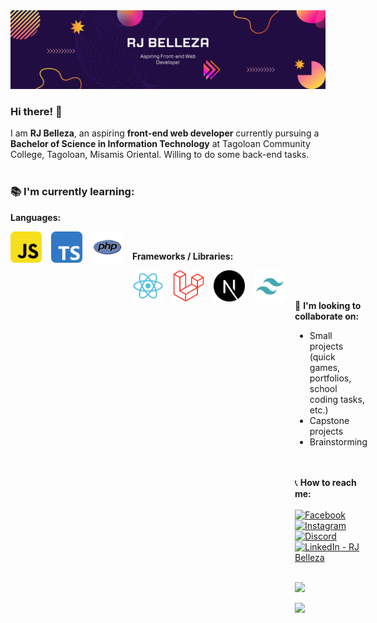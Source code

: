 
<img src="github-banner.png">

### Hi there! 👋

I am **RJ Belleza**, an aspiring **front-end web developer** currently pursuing a **Bachelor of Science in Information Technology** at Tagoloan Community College, Tagoloan, Misamis Oriental. Willing to do some back-end tasks.  
<br>

### 📚 **I'm currently learning:**

**Languages:**
<div style="display: flex; gap: 15px;">
    <img src="js.png" width="50" height="50">
    <img src="typescript.png" width="50" height="50">
    <img src="php.png" width="50" height="50">
<div><br>

**Frameworks / Libraries:**
<div style="display: flex; gap: 15px;">
    <img src="react.png" width="50" height="50">
    <img src="laravel.png" width="50" height="50">
    <img src="nextjs.png" width="50" height="50">
    <img src="tailwind.png" width="50" height="50">
<div><br><br>
  
💪 **I'm looking to collaborate on:**
- Small projects (quick games, portfolios, school coding tasks, etc.)
- Capstone projects
- Brainstorming  
<br><br>
  

📞 **How to reach me:**<br><br>
[![Facebook](https://img.shields.io/badge/Facebook-%231877F2.svg?style=for-the-badge&logo=Facebook&logoColor=white)](https://www.facebook.com/belleza.rj.b)
[![Instagram](https://img.shields.io/badge/Instagram-%23E4405F.svg?style=for-the-badge&logo=Instagram&logoColor=white)](https://l.messenger.com/l.php?u=https%3A%2F%2Fwww.instagram.com%2Feeve_insomnia%2Fprofilecard%2F%3Figsh%3DZndiZWw5dzI2M2Z6l&h=AT3MkS4-FZ2JDxSGHTPfF9RZN2-Lko1PeS-q8IDXyqT0XfRqaKi1cUkk5j9kwqP13SEIE82AlsP5H7Tggdbwum7fQdxWlYjTNp-801qcDSZr92VgdCUT_6f0AfyzoYDT7D2EDw)
[![Discord](https://img.shields.io/badge/Discord-%235865F2.svg?style=for-the-badge&logo=discord&logoColor=white)](https://discordapp.com/users/1135068988037148715)
[![LinkedIn - RJ Belleza](https://img.shields.io/badge/LinkedIn-RJ%20Belleza-%230077B5.svg?style=for-the-badge&logo=linkedin&logoColor=white)](www.linkedin.com/in/rj-belleza-a5b913336)
<br><br>

<p align="left"> <img src="https://github-readme-stats.vercel.app/api?username=rjbelleza&theme=tokyonight&show_icons=true&hide_border=true&count_private=true&include_all_commits=true" /> </p>
<p align="left"> <img src="https://github-contributor-stats.vercel.app/api?username=rjbelleza&limit=5&theme=tokyonight&combine_all_yearly_contributions=true&hide_border=true" /> </p>
